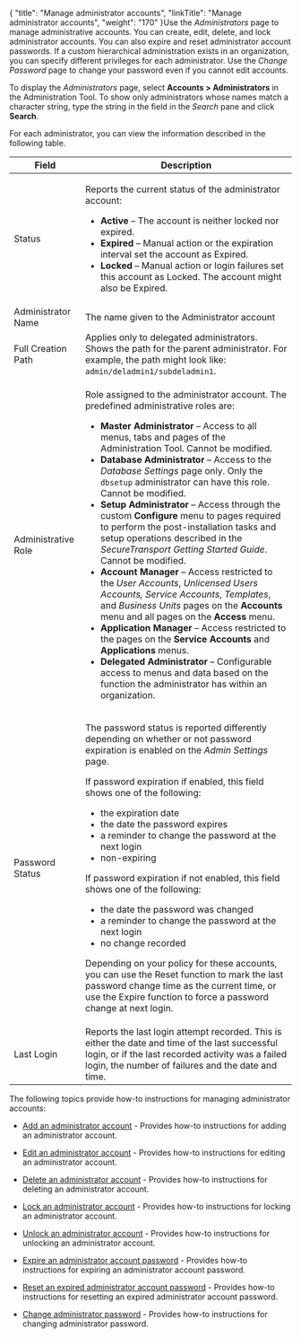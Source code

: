 {
    "title": "Manage administrator accounts",
    "linkTitle": "Manage administrator accounts",
    "weight": "170"
}Use the *Administrators* page to manage administrative accounts. You can create, edit, delete, and lock administrator accounts. You can also expire and reset administrator account passwords. If a custom hierarchical administration exists in an organization, you can specify different privileges for each administrator. Use the *Change Password* page to change your password even if you cannot edit accounts.

To display the *Administrators* page, select **Accounts &gt; Administrators** in the Administration Tool. To show only administrators whose names match a character string, type the string in the field in the *Search* pane and click **Search**.

For each administrator, you can view the information described in the following table.

<table cellspacing="0">
   <col/>
   <col/>
   <thead>
      <tr>
         <th>Field</th>
         <th>Description</th>
      </tr>
   </thead>
   <tbody>
      <tr>
         <td>Status         </td>
         <td>
            <p>Reports the current status of the administrator account:</p>
            <ul>
               <li><strong>Active</strong> – The account is neither locked nor expired.               </li>
               <li><strong>Expired</strong> – Manual action or the expiration interval set the account as Expired.               </li>
               <li><strong>Locked</strong> – Manual action or login failures set this account as Locked. The account might also be Expired.               </li>
            </ul>
         </td>
      </tr>
      <tr>
         <td>Administrator Name         </td>
         <td>The name given to the Administrator account         </td>
      </tr>
      <tr>
         <td>Full Creation Path         </td>
         <td>Applies only to delegated administrators. Shows the path for the parent administrator. For example, the path might look like: <code>admin/deladmin1/subdeladmin1</code>.         </td>
      </tr>
      <tr>
         <td>Administrative Role         </td>
         <td>
            <p>Role assigned to the administrator account. The predefined administrative roles are:</p>
            <ul>
               <li><strong>Master Administrator</strong> – Access to all menus, tabs and pages of the Administration Tool. Cannot be modified.               </li>
               <li><strong>Database Administrator</strong> – Access to the <em>Database Settings</em> page only. Only the <code>dbsetup</code> administrator can have this role. Cannot be modified.               </li>
               <li><strong>Setup Administrator</strong> – Access through the custom <strong>Configure</strong> menu to pages required to perform the post-installation tasks and setup operations described in the <span data-cshid="gs" data-version="5.3.5"><em><span>SecureTransport</span> Getting Started Guide</em></span>. Cannot be modified.               </li>
               <li><strong>Account Manager</strong> – Access restricted to the <em>User Accounts</em>, <em><em>Unlicensed Users Accounts</em>, Service Accounts</em>, <em>Templates</em>, and <em>Business Units</em> pages on the <strong>Accounts</strong> menu and all pages on the <strong>Access</strong> menu.               </li>
               <li><strong>Application Manager</strong> – Access restricted to the pages on the <strong>Service Accounts</strong> and <strong>Applications</strong> menus.               </li>
               <li><strong>Delegated Administrator</strong> – Configurable access to menus and data based on the function the administrator has within an organization.               </li>
            </ul>
         </td>
      </tr>
      <tr>
         <td>Password Status         </td>
         <td>
            <p>The password status is reported differently depending on whether or not password expiration is enabled on the <em>Admin Settings</em> page.</p>
            <p>If password expiration if enabled, this field shows one of the following:</p>
            <ul>
               <li>the expiration date               </li>
               <li>the date the password expires               </li>
               <li>a reminder to change the password at the next login               </li>
               <li>non-expiring               </li>
            </ul>
            <p>If password expiration if not enabled, this field shows one of the following:</p>
            <ul>
               <li>the date the password was changed               </li>
               <li>a reminder to change the password at the next login               </li>
               <li>no change recorded               </li>
            </ul>
            <p>Depending on your policy for these accounts, you can use the Reset function to mark the last password change time as the current time, or use the Expire function to force a password change at next login.</p>
         </td>
      </tr>
      <tr>
         <td>Last Login         </td>
         <td>Reports the last login attempt recorded. This is either the date and time of the last successful login, or if the last recorded activity was a failed login, the number of failures and the date and time.         </td>
      </tr>
   </tbody>
</table>

The following topics provide how-to instructions for managing administrator accounts:

-   [Add an administrator account](t_st_add_administrator_account) - Provides how-to instructions for adding an administrator account.
-   [Edit an administrator account](t_st_edit_administrator_account) - Provides how-to instructions for editing an administrator account.
-   [Delete an administrator account](t_st_delete_administrator_account) - Provides how-to instructions for deleting an administrator account.
-   [Lock an administrator account](t_st_lock_administrator_account) - Provides how-to instructions for locking an administrator account.
-   [Unlock an administrator account](t_st_unlock_administrator_account) - Provides how-to instructions for unlocking an administrator account.
-   [Expire an administrator account password](t_st_expire_administrator_account_password) - Provides how-to instructions for expiring an administrator account password.
-   [Reset an expired administrator account password](t_st_reset_expired_administrator_account_password) - Provides how-to instructions for resetting an expired administrator account password.
-   [Change administrator password](t_st_change_administrator_password) - Provides how-to instructions for changing administrator password.
